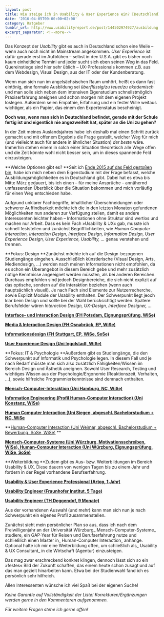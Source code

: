 ```yaml
---
layout: post
title: Wie steige ich in Usability & User Experience ein? [Deutschland]
date: '2016-04-05T00:00:00+02:00'
category: Ratgeber
tumblr_url: http://www.usabilityreport.de/post/144502974927/ausbildung
excerpt_separator: <!--more-->
---
```

Das Konzept der _Usability_ gibt es auch in Deutschland schon eine Weile – wenn auch noch nicht im Mainstream angekommen. _User Experience_ ist
 dafür gerade erst im Aufblühen – selbst in den U.S.A. gibt es bisher
noch kaum einheitliche Termini und jeder sucht sich eben seinen Weg in
das Feld. Quereinstiege sind hier sehr üblich – UX-Professionals kommen
z.B. aus dem Webdesign, Visual Design, aus der IT oder der
Kundenberatung.

Wenn man sich nun im angelsächsischen Raum umhört, heißt es dann fast eintönig, eine formale Ausbildung sei _überflüssig/zu teuer/zu akademisch_
 und man solle sich neben dem intensiven Eigenstudium schnellstmöglich
Praxiserfahrung aneignen und schon morgen mit dem eigenen Projekt
loslegen. Außerdem seien Empathie, Erfahrung und ein fester Wille
weitaus wichtiger, als ein Papier, das einem den Expertenstatus
bescheinigt.

**Doch was, wenn man sich in Deutschland
befindet, gerade mit der Schule fertig ist und eigentlich nie
angezweifelt hat, später an die Uni zu gehen?**
 <!--more-->

In
 der Zeit meines Auslandsjahres habe ich deshalb mal einen Schritt
zurück gemacht und mit offenem Ergebnis die Frage gestellt, welcher Weg
für mich (und vielleicht auch für andere in ähnlicher Situation) _der beste_
 wäre. Immerhin stehen einem in solch einer Situation theoretisch alle
Wege offen und die Zeit könnte wohl nicht besser sein, um in dieses
spannende Feld einzusteigen.

**Welche Optionen gibt es?
**Seit ich [Ende 2015 auf das Feld gestoßen bin](http://www.usabilityreport.de/post/136262303917/elementaryos-cassidy-james-recently-met-up-with),
 habe ich mich neben dem Eigenstudium mit der Frage befasst, welche
Ausbildungsmöglichkeiten es in Deutschland gibt. Dabei hat es etwa bis
Mitte März gedauert, bis ich einen – für meine Ansprüche – annähernd
umfassenden Überblick über die Situation bekommen und mich vorläufig für
 einen Weg entschieden habe.

Aufgrund unklarer Fachbegriffe,
inhaltlicher Überschneidungen oder schwerer Auffindbarkeit möchte ich
die in den letzten Monaten gefundenen Möglichkeiten nun anderen zur
Verfügung stellen, damit es andere Interessenten leichter haben –
Informationen ohne Struktur sind wertlos und machen nur Arbeit. Dass es
kein Fach »Usability &amp; UX« gab, musste ich schnell feststellen und
zunächst Begrifflichkeiten, wie _Human Computer Interaction,
Interaction Design, Interface Design, Information Design, User
Experience Design, User Experience, Usability, ..._ genau verstehen und trennen.

**Fokus: Design
**Zunächst
 möchte ich auf die Design-bezogenen Studiengänge eingehen.
Ausschließlich künstlerische (Visual Design, Arts, Mediendesign, ...)
werden nach meinen Informationen nicht empfohlen, da es schon ein
Überangebot in diesem Bereich gebe und mehr zusätzlich nötige Kenntnisse
 angeeignet werden müssten, als bei anderen Bereichen. Durchaus
empfohlen sind jedoch Designbereiche, die sich nicht explizit auf das
optische, sondern auf die Interaktion beziehen (wenn auch hauptsächlich
visuell). Je nach Fach sind Elemente zur Nutzerrecherche, sowie Explizit
 Module der Usability enthalten. Der Schwerpunkt liegt jeoch klar beim
Design und sollte bei der Wahl berücksichtigt werden. Spätere
Berufsfelder wären _Interaction Design, UX-Design, Interface Designer, ..._

[**Interface- und Interaction Design (FH Potsdam, Eignungsprüfung, WiSe)**](https://www.fh-potsdam.de/studieren/design/studiengaenge/interfacedesign/)

[**Media &amp; Interaction Design (FH Osnabrück, EP, WiSe)**](https://www.hs-osnabrueck.de/index.php?id=417&amp;L=0)

[**Informationsdesign (FH Stuttgart, EP, WiSe, SoSe)**](https://www.hdm-stuttgart.de/idb/bewerbung/)

[**User Experience Design (Uni Ingolstadt, WiSe)**](http://uxd.thi.de/)

**Fokus: IT &amp; Psychologie
**Außerdem
 gibt es Studiengänge, die den Schwerpunkt auf Informatik und
Psychologie legen. In diesem Fall und je nach Bedarf müsste man sich
also zusätzlich Fähigkeiten/Wissen im Bereich Design und Ästhetik
aneignen. Sowohl User Research, Testing und wichtiges Wissen aus der
Psychologie/Ergonomie (Reaktionszeit, Verhalten, ...), sowie hilfreiche
Programmierkenntnisse sind demnach enthalten.

[**Mensch-Computer-Interaktion (Uni Hamburg, NC, WiSe)**](https://www.uni-hamburg.de/campuscenter/studienangebot/studiengang.html?1239878707)

[**Information Engineering (Profil Human-Computer Interaction) (Uni Konstanz, WiSe)**](https://www.studium.uni-konstanz.de/studienangebot/information-engineering-ba/)

[**Human Computer Interaction (Uni Siegen, abgeschl. Bachelorstudium + NC, WiSe**](http://hci-siegen.de/)

**[Human-Computer Interaction (Uni Weimar, abgeschl. Bachelorstudium + Bewerbung, SoSe, WiSe)](https://www.uni-weimar.de/de/medien/studium/medieninformatik-computer-science-and-media-hci/human-computer-interaction-msc/)
**

[**Mensch-Computer-Systeme (Uni Würzburg, Motivationsschreiben, WiSe),
Human-Computer Interaction (Uni Würzburg, Eignungsprüfung, WiSe, SoSe)**](http://www.uni-wuerzburg.de/?id=87783)

**Weiterbildung
**Zudem
 gibt es Aus- bzw. Weiterbildungen im Bereich Usability &amp; UX. Diese
dauern von wenigen Tagen bis zu einem Jahr und fordern in der Regel
vorhandene Berufserfahrung.

[**Usability &amp; User Experience Professional (Artop, 1 Jahr)**](http://www.artop.de/ausbildung-zum-usability-ux-professional)

[**Usability Engineer (Fraunhofer Institut, 5 Tage)**](http://www.usability-ux.fit.fraunhofer.de/de/weiterbildung/usability-engineer.html)

[**Usability Engineer (TH Deggendof, 9 Monate)**](https://www.th-deg.de/de/weiterbildung/zertifikate/usability-engineer#nav)

Aus der vorhandenen Auswahl (und mehr) kann man sich nun je nach Schwerpunkt ein eigenes Profil zusammenstellen.

Zunächst sieht mein persönlicher Plan so aus, dass ich nach dem Freiwilligenjahr an der Universität Würzburg_ Mensch-Computer-Systeme_ studiere, ein GAP-Year für Reisen und Berufserfahrung nutze und schließlich einen Master in_ Human-Computer Interaction_ anhänge. Optional halte ich mir eine Weiterbildung offen, um schließlich als_ Usability &amp; UX Consultant_ in die Wirtschaft (Agentur) einzusteigen.

Das
 mag zwar erschreckend konkret klingen, dennoch lässt sich so ein
»festes« Bild der Zukunft schaffen, das einem heute schon zusagt und auf
 das man gezielt hinarbeiten kann. Etwa bei der Studienwahl fand ich es
persönlich sehr hilfreich.

Allen Interessenten wünsche ich viel Spaß bei der eigenen Suche!

_Keine Garantie auf Vollständigkeit der Liste! Korrekturen/Ergänzungen werden gerne in den Kommentaren aufgenommen._

_Für weitere Fragen stehe ich gerne offen!_
